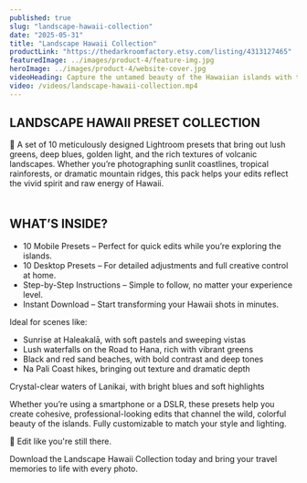 ```yaml
---
published: true
slug: "landscape-hawaii-collection"
date: "2025-05-31"
title: "Landscape Hawaii Collection"
productLink: "https://thedarkroomfactory.etsy.com/listing/4313127465"
featuredImage: ../images/product-4/feature-img.jpg
heroImage: ../images/product-4/website-cover.jpg
videoHeading: Capture the untamed beauty of the Hawaiian islands with the Landscape Hawaii Collection
video: /videos/landscape-hawaii-collection.mp4
---
```

## LANDSCAPE HAWAII PRESET COLLECTION

🌺 A set of 10 meticulously designed Lightroom presets that bring out lush greens, deep blues, golden light, and the rich textures of volcanic landscapes. Whether you’re photographing sunlit coastlines, tropical rainforests, or dramatic mountain ridges, this pack helps your edits reflect the vivid spirit and raw energy of Hawaii.
<div style="margin-top: 50px;"></div>

## WHAT’S INSIDE?

- 10 Mobile Presets – Perfect for quick edits while you’re exploring the islands.
- 10 Desktop Presets – For detailed adjustments and full creative control at home.
- Step-by-Step Instructions – Simple to follow, no matter your experience level.
- Instant Download – Start transforming your Hawaii shots in minutes.

Ideal for scenes like:
- Sunrise at Haleakalā, with soft pastels and sweeping vistas
- Lush waterfalls on the Road to Hana, rich with vibrant greens
- Black and red sand beaches, with bold contrast and deep tones
- Na Pali Coast hikes, bringing out texture and dramatic depth

Crystal-clear waters of Lanikai, with bright blues and soft highlights

Whether you’re using a smartphone or a DSLR, these presets help you create cohesive, professional-looking edits that channel the wild, colorful beauty of the islands. Fully customizable to match your style and lighting.

📸 Edit like you're still there.

Download the Landscape Hawaii Collection today and bring your travel memories to life with every photo.